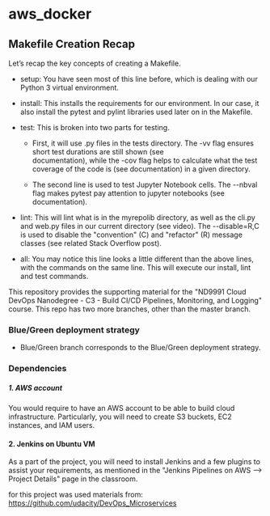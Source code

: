 # aws_docker


## Makefile Creation Recap
Let’s recap the key concepts of creating a Makefile.

* setup: You have seen most of this line before, which is dealing with our Python 3 virtual environment.

* install: This installs the requirements for our environment. In our case, it also install the pytest and pylint libraries used later on in the Makefile.

* test: This is broken into two parts for testing.

     * First, it will use .py files in the tests directory. The -vv flag ensures short test durations are still shown (see    
     documentation),      while the -cov flag helps to calculate what the test coverage of the code is (see documentation) in a given
     directory.

     * The second line is used to test Jupyter Notebook cells. The --nbval flag makes pytest pay attention to jupyter notebooks (see     
      documentation).

* lint: This will lint what is in the myrepolib directory, as well as the cli.py and web.py files in our current directory (see video). The --disable=R,C is used to disable the "convention" (C) and "refactor" (R) message classes (see related Stack Overflow post).

* all: You may notice this line looks a little different than the above lines, with the commands on the same line. This will execute our install, lint and test commands.


This repository provides the supporting material for the "ND9991 Cloud DevOps Nanodegree - C3 - Build CI/CD Pipelines, Monitoring, and Logging" course. This repo has two more branches, other than the master branch. 


### Blue/Green deployment strategy
* Blue/Green branch corresponds to the Blue/Green deployment strategy. 
 

### Dependencies
##### 1. AWS account
You would require to have an AWS account to be able to build cloud infrastructure. Particularly, you will need to create S3 buckets, EC2 instances, and IAM users.

#### 2. Jenkins on Ubuntu VM
As a part of the project, you will need to install Jenkins and a few plugins to assist your requirements, as mentioned in the "Jenkins Pipelines on AWS --> Project Details" page in the classroom. 


for this project was used materials from: 
https://github.com/udacity/DevOps_Microservices
